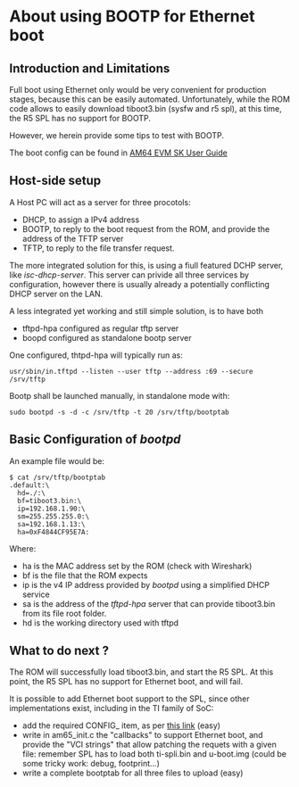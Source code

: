 About using BOOTP for Ethernet boot
===================================

## Introduction and Limitations

Full boot using Ethernet only would be very convenient for production stages, because this can be easily automated.
Unfortunately, while the ROM code allows to easily download tiboot3.bin (sysfw and r5 spl), at this time, the R5 SPL has no support for BOOTP.

However, we herein provide some tips to test with BOOTP.

The boot config can be found in [AM64 EVM SK User Guide](https://www.ti.com/lit/ug/spruiy9a/spruiy9a.pdf)

## Host-side setup

A Host PC will act as a server for three procotols:

* DHCP, to assign a IPv4 address
* BOOTP, to reply to the boot request from the ROM, and provide the address of the TFTP server
* TFTP, to reply to the file transfer request.

The more integrated solution for this, is using a fiull featured DCHP server, like _isc-dhcp-server_.
This server can privide all three services by configuration, however there is usually already a potentially conflicting DHCP server on the LAN.

A less integrated yet working and still simple solution, is to have both

* tftpd-hpa configured as regular tftp server
* boopd configured as standalone bootp server

One configured, thtpd-hpa will typically run as: 

```
usr/sbin/in.tftpd --listen --user tftp --address :69 --secure /srv/tftp
```

Bootp shall be launched manually, in standalone mode with:

```
sudo bootpd -s -d -c /srv/tftp -t 20 /srv/tftp/bootptab
```

## Basic Configuration of _bootpd_

An example file would be:

```
$ cat /srv/tftp/bootptab 
.default:\
  hd=./:\
  bf=tiboot3.bin:\
  ip=192.168.1.90:\
  sm=255.255.255.0:\
  sa=192.168.1.13:\
  ha=0xF4844CF95E7A:
```

Where:

* ha is the MAC address set by the ROM (check with Wireshark)
* bf is the file that the ROM expects
* ip is the v4 IP address provided by _bootpd_ using a simplified DHCP service
* sa is the address of the _tftpd-hpa_ server that can provide tiboot3.bin from its file root folder.
* hd is the working directory used with tftpd

## What to do next ?

The ROM will successfully load tiboot3.bin, and start the R5 SPL.
At this point, the R5 SPL has no support for Ethernet boot, and will fail.

It is possible to add Ethernet boot support to the SPL, since other implementations exist, including in the TI family of SoC:

* add the required CONFIG_ item, as per [this link](https://github.com/LeMaker/u-boot/blob/master/doc/SPL/README.am335x-network) (easy)
* write in am65_init.c the "callbacks" to support Ethernet boot, and provide the "VCI strings" that allow patching the requets with a given file: remember SPL has to load both ti-spli.bin and u-boot.img (could be some tricky work: debug, footprint...)
* write a complete bootptab for all three files to upload (easy)


